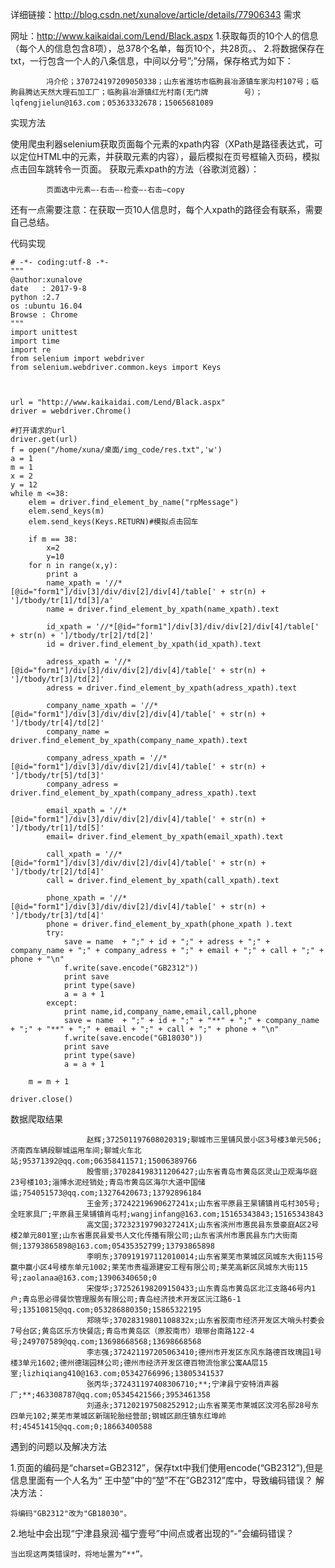 详细链接：http://blog.csdn.net/xunalove/article/details/77906343
需求
       
   网址：http://www.kaikaidai.com/Lend/Black.aspx
    1.获取每页的10个人的信息（每个人的信息包含8项），总378个名单，每页10个，共28页。、
    2.将数据保存在txt，一行包含一个人的八条信息，中间以分号”;”分隔，保存格式为如下：

            冯介伦；370724197209050338；山东省潍坊市临朐县冶源镇车家沟村107号；临朐县腾达天然大理石加工厂；临朐县冶源镇红光村南(无门牌        号）；lqfengjielun@163.com；05363332678；15065681089

 

实现方法

使用爬虫利器selenium获取页面每个元素的xpath内容（XPath是路径表达式，可以定位HTML中的元素，并获取元素的内容），最后模拟在页号框输入页码，模拟点击回车跳转令一页面。
获取元素xpath的方法（谷歌浏览器）：

            页面选中元素—-右击—-检查—-右击—copy

还有一点需要注意：在获取一页10人信息时，每个人xpath的路径会有联系，需要自己总结。

代码实现

    # -*- coding:utf-8 -*-
    """
    @author:xunalove
    date   : 2017-9-8
    python :2.7
    os :ubuntu 16.04
    Browse : Chrome
    """
    import unittest
    import time
    import re
    from selenium import webdriver
    from selenium.webdriver.common.keys import Keys



    url = "http://www.kaikaidai.com/Lend/Black.aspx"
    driver = webdriver.Chrome()

    #打开请求的url
    driver.get(url)
    f = open("/home/xuna/桌面/img_code/res.txt",'w')
    a = 1
    m = 1
    x = 2
    y = 12
    while m <=38:
        elem = driver.find_element_by_name("rpMessage")
        elem.send_keys(m)
        elem.send_keys(Keys.RETURN)#模拟点击回车

        if m == 38:
            x=2
            y=10
        for n in range(x,y):
            print a
            name_xpath = '//*[@id="form1"]/div[3]/div/div[2]/div[4]/table[' + str(n) + ']/tbody/tr[1]/td[3]/a'
            name = driver.find_element_by_xpath(name_xpath).text

            id_xpath = '//*[@id="form1"]/div[3]/div/div[2]/div[4]/table[' + str(n) + ']/tbody/tr[2]/td[2]'
            id = driver.find_element_by_xpath(id_xpath).text

            adress_xpath = '//*[@id="form1"]/div[3]/div/div[2]/div[4]/table[' + str(n) + ']/tbody/tr[3]/td[2]'
            adress = driver.find_element_by_xpath(adress_xpath).text

            company_name_xpath = '//*[@id="form1"]/div[3]/div/div[2]/div[4]/table[' + str(n) + ']/tbody/tr[4]/td[2]'
            company_name = driver.find_element_by_xpath(company_name_xpath).text

            company_adress_xpath = '//*[@id="form1"]/div[3]/div/div[2]/div[4]/table[' + str(n) + ']/tbody/tr[5]/td[3]'
            company_adress = driver.find_element_by_xpath(company_adress_xpath).text

            email_xpath = '//*[@id="form1"]/div[3]/div/div[2]/div[4]/table[' + str(n) + ']/tbody/tr[1]/td[5]'
            email= driver.find_element_by_xpath(email_xpath).text

            call_xpath = '//*[@id="form1"]/div[3]/div/div[2]/div[4]/table[' + str(n) + ']/tbody/tr[2]/td[4]'
            call = driver.find_element_by_xpath(call_xpath).text

            phone_xpath = '//*[@id="form1"]/div[3]/div/div[2]/div[4]/table[' + str(n) + ']/tbody/tr[3]/td[4]'
            phone = driver.find_element_by_xpath(phone_xpath ).text
            try:
                save = name  + ";" + id + ";" + adress + ";" + company_name + ";" + company_adress + ";" + email + ";" + call + ";" + phone + "\n"
                f.write(save.encode("GB2312"))
                print save
                print type(save)
                a = a + 1
            except:
                print name,id,company_name,email,call,phone
                save = name  + ";" + id + ";" + "**" + ";" + company_name + ";" + "**" + ";" + email + ";" + call + ";" + phone + "\n"
                f.write(save.encode("GB18030"))
                print save
                print type(save)
                a = a + 1

        m = m + 1

    driver.close()


数据爬取结果

                     赵辉;372501197608020319;聊城市三里铺风景小区3号楼3单元506;济南西车辆段聊城运用车间;聊城火车北站;95371392@qq.com;06358411571;15006389766
                     殷雪丽;370284198311206427;山东省青岛市黄岛区灵山卫观海华庭23号楼103;淄博水泥经销处;青岛市黄岛区海尔大道中国储运;754051573@qq.com;13276420673;13792896184
                     王金芳;37242219690627241x;山东省平原县王杲铺镇肖屯村305号;全旺家具厂;平原县王杲铺镇肖屯村;wangjinfang@163.com;15165343843;15165343843
                     高文国;37232319790327241X;山东省滨州市惠民县东景豪庭A区2号楼2单元801室;山东省惠民县爱书人文化传播有限公司;山东省滨州市惠民县东门大街南侧;13793865898@163.com;05435352799;13793865898
                     李明东;370919197112010014;山东省莱芜市莱城区凤城东大街115号赢中赢小区4号楼东单元1002;莱芜市贵福源建安工程有限公司;莱芜高新区凤城东大街115号;zaolanaa@163.com;13906340650;0
                     宋俊华;372526198209150433;山东青岛市黄岛区北江支路46号内1户;青岛思必得餐饮管理服务有限公司;青岛经济技术开发区沅江路6-1号;13510815@qq.com;053286880350;15865322195
                     郑晓华;37028319801108832x;山东省胶南市经济开发区大哨头村委会7号台区;黄岛区乐方快餐店;青岛市黄岛区（原胶南市）琅琊台南路122-4号;249707589@qq.com;13698668568;13698668568
                     李志强;372421197205063410;德州市开发区东风东路德百玫瑰园1号楼3单元1602;德州德瑞园林公司;德州市经济开发区德百物流怡家公寓AA层15室;lizhiqiang410@163.com;05342766996;13805341537
                     张丙华;372431197408306710;**;宁津县宁安特消声器厂;**;463308787@qq.com;05345421566;3953461358
                     刘道永;371202197508252912;山东省莱芜市莱城区汶河名邸28号东四单元102;莱芜市莱城区新瑞轮胎经营部;钢城区颜庄镇东红埠岭村;45451415@qq.com;0;18663400588


遇到的问题以及解决方法

1.页面的编码是“charset=GB2312”，保存txt中我们使用encode(“GB2312”),但是信息里面有一个人名为“ 王中堃”中的“堃”不在”GB2312”库中，导致编码错误？
解决方法：

    将编码"GB2312"改为"GB18030"。

2.地址中会出现“宁津县泉润·福宁壹号”中间点或者出现的“-”会编码错误？

    当出现这两类错误时，将地址置为“**”。

